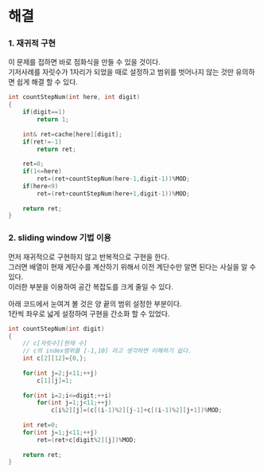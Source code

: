 # 해결
### 1. 재귀적 구현
이 문제를 접하면 바로 점화식을 만들 수 있을 것이다.  
기저사례를 자릿수가 1자리가 되었을 때로 설정하고 범위를 벗어나지 않는 것만 유의하면 쉽게 해결 할 수 있다.  
```c++
int countStepNum(int here, int digit)
{
    if(digit==1)
        return 1;
    
    int& ret=cache[here][digit];
    if(ret!=-1)
        return ret;
    
    ret=0;
    if(1<=here)
        ret=(ret+countStepNum(here-1,digit-1))%MOD;
    if(here<9)
        ret=(ret+countStepNum(here+1,digit-1))%MOD;
    
    return ret;
}
```

### 2. sliding window 기법 이용
먼저 재귀적으로 구현하지 않고 반복적으로 구현을 한다.  
그러면 배열이 현재 계단수를 계산하기 위해서 이전 계단수만 알면 된다는 사실을 알 수 있다.  
이러한 부분을 이용하여 공간 복잡도를 크게 줄일 수 있다.  

아래 코드에서 눈여겨 볼 것은 양 끝의 범위 설정한 부분이다.  
1칸씩 좌우로 넓게 설정하여 구현을 간소화 할 수 있었다.
```c++
int countStepNum(int digit)
{
    // c[자릿수][현재 수]
    // c의 index범위를 [-1,10] 라고 생각하면 이해하기 쉽다.
    int c[2][12]={0,};
    
    for(int j=2;j<11;++j)
        c[1][j]=1;
    
    for(int i=2;i<=digit;++i)
        for(int j=1;j<11;++j)
            c[i%2][j]=(c[(i-1)%2][j-1]+c[(i-1)%2][j+1])%MOD;
    
    int ret=0;
    for(int j=1;j<11;++j)
        ret=(ret+c[digit%2][j])%MOD;
    
    return ret;
}
```
